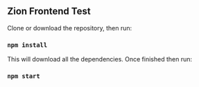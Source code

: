 ## Zion Frontend Test

Clone or download the repository, then run:

### `npm install`

This will download all the dependencies. Once finished then run:

### `npm start`
